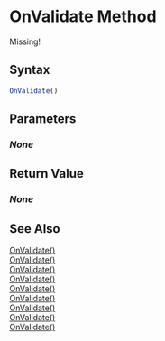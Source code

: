 # OnValidate Method
Missing!

## Syntax
```javascript
OnValidate()
```

## Parameters
### *None*

## Return Value
### *None*

## See Also
[OnValidate()](./OnValidate1.md)<br />
[OnValidate()](./OnValidate2.md)<br />
[OnValidate()](./OnValidate3.md)<br />
[OnValidate()](./OnValidate4.md)<br />
[OnValidate()](./OnValidate5.md)<br />
[OnValidate()](./OnValidate6.md)<br />
[OnValidate()](./OnValidate8.md)<br />
[OnValidate()](./OnValidate9.md)<br />
[OnValidate()](./OnValidate10.md)<br />
